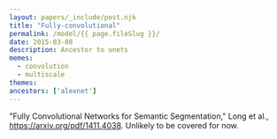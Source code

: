 ```yaml
---
layout: papers/_include/post.njk
title: "Fully-convolutional"
permalink: /model/{{ page.fileSlug }}/
date: 2015-03-08
description: Ancestor to unets
memes:
  - convolution
  - multiscale
themes:
ancestors: ['alexnet']
---
```


"Fully Convolutional Networks for Semantic Segmentation," Long et al., https://arxiv.org/pdf/1411.4038. Unlikely to be covered for now.
